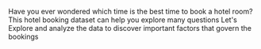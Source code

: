 Have you ever wondered which time is the best time to book a hotel room?
This hotel booking dataset can help you explore many questions 
Let's Explore and analyze the data to discover important factors that govern the bookings
